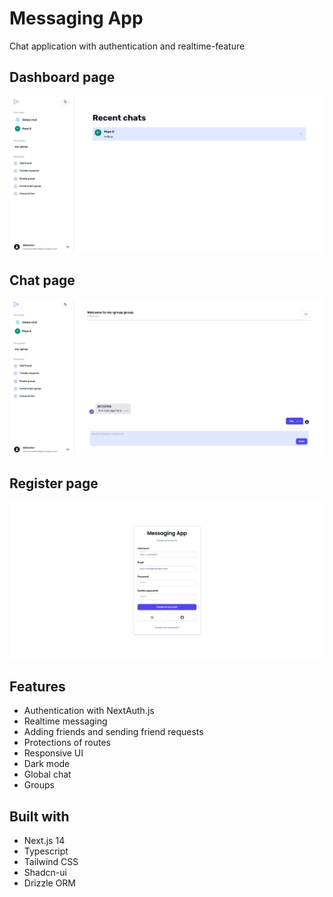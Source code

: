 # Messaging App

Chat application with authentication and realtime-feature

## Dashboard page

![dashboard_page](/screenshots/dashboard.png)

## Chat page

![chat_page](/screenshots/chat.png)

## Register page

![register_page](/screenshots/register.png)

## Features

- Authentication with NextAuth.js
- Realtime messaging
- Adding friends and sending friend requests
- Protections of routes
- Responsive UI
- Dark mode
- Global chat
- Groups

## Built with

- Next.js 14
- Typescript
- Tailwind CSS
- Shadcn-ui
- Drizzle ORM
